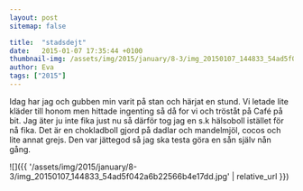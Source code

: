 ```yaml
---
layout: post
sitemap: false

title:  "stadsdejt"
date:   2015-01-07 17:35:44 +0100
thumbnail-img: /assets/img/2015/january/8-3/img_20150107_144833_54ad5f042a6b22566b4e17dd.jpg
author: Eva
tags: ["2015"]
---
```


Idag har jag och gubben min varit på stan och härjat en stund. Vi letade lite kläder till honom men hittade ingenting så då for vi och tröståt på Café på bit. Jag äter ju inte fika just nu så därför tog jag en s.k hälsoboll istället för nå fika. Det är en chokladboll gjord på dadlar och mandelmjöl, cocos och lite annat grejs. Den var jättegod så jag ska testa göra en sån själv nån gång.

![]({{ '/assets/img/2015/january/8-3/img_20150107_144833_54ad5f042a6b22566b4e17dd.jpg'  | relative_url }})

